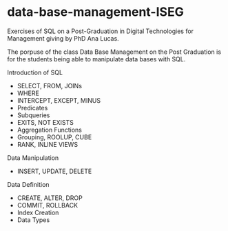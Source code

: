 # data-base-management-ISEG
Exercises of SQL on a Post-Graduation in Digital Technologies for Management giving by PhD Ana Lucas.

The porpuse of the class Data Base Management on the Post Graduation is for the students being able to manipulate data bases with SQL.

Introduction of SQL
- SELECT, FROM, JOINs
- WHERE
- INTERCEPT, EXCEPT, MINUS
- Predicates
- Subqueries
- EXITS, NOT EXISTS
- Aggregation Functions
- Grouping, ROOLUP, CUBE
- RANK, INLINE VIEWS

Data Manipulation
- INSERT, UPDATE, DELETE

Data Definition
- CREATE, ALTER, DROP
- COMMIT, ROLLBACK
- Index Creation
- Data Types


